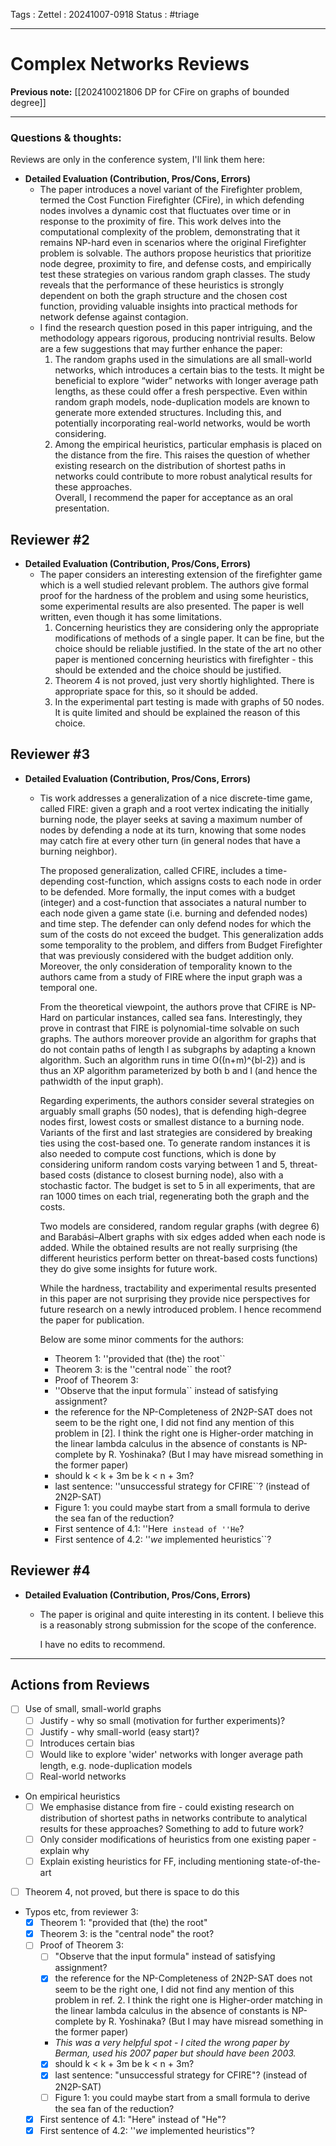 Tags :
Zettel :  20241007-0918
Status : #triage 

-----

# Complex Networks Reviews

**Previous note:** [[202410021806 DP for CFire on graphs of bounded degree]]

-----

### Questions & thoughts:

Reviews are only in the conference system, I'll link them here:

- **Detailed Evaluation (Contribution, Pros/Cons, Errors)**
    - The paper introduces a novel variant of the Firefighter problem, termed the Cost Function Firefighter (CFire), in which defending nodes involves a dynamic cost that fluctuates over time or in response to the proximity of fire. This work delves into the computational complexity of the problem, demonstrating that it remains NP-hard even in scenarios where the original Firefighter problem is solvable. The authors propose heuristics that prioritize node degree, proximity to fire, and defense costs, and empirically test these strategies on various random graph classes. The study reveals that the performance of these heuristics is strongly dependent on both the graph structure and the chosen cost function, providing valuable insights into practical methods for network defense against contagion.  
    - I find the research question posed in this paper intriguing, and the methodology appears rigorous, producing nontrivial results. Below are a few suggestions that may further enhance the paper:  
        1. The random graphs used in the simulations are all small-world networks, which introduces a certain bias to the tests. It might be beneficial to explore “wider” networks with longer average path lengths, as these could offer a fresh perspective. Even within random graph models, node-duplication models are known to generate more extended structures. Including this, and potentially incorporating real-world networks, would be worth considering.  
        2. Among the empirical heuristics, particular emphasis is placed on the distance from the fire. This raises the question of whether existing research on the distribution of shortest paths in networks could contribute to more robust analytical results for these approaches.  
        Overall, I recommend the paper for acceptance as an oral presentation.  
        

## **Reviewer #2**

- **Detailed Evaluation (Contribution, Pros/Cons, Errors)**
    - The paper considers an interesting extension of the firefighter game which is a well studied relevant problem. The authors give formal proof for the hardness of the problem and using some heuristics, some experimental results are also presented. The paper is well written, even though it has some limitations.  
        1. Concerning heuristics they are considering only the appropriate modifications of methods of a single paper. It can be fine, but the choice should be reliable justified. In the state of the art no other paper is mentioned concerning heuristics with firefighter - this should be extended and the choice should be justified.  
        2. Theorem 4 is not proved, just very shortly highlighted. There is appropriate space for this, so it should be added.  
        3. In the experimental part testing is made with graphs of 50 nodes. It is quite limited and should be explained the reason of this choice.

## **Reviewer #3**


- **Detailed Evaluation (Contribution, Pros/Cons, Errors)**
    - Tis work addresses a generalization of a nice discrete-time game, called FIRE: given a graph and a root vertex indicating the initially burning node, the player seeks at saving a maximum number of nodes by defending a node at its turn, knowing that some nodes may catch fire at every other turn (in general nodes that have a burning neighbor).  
          
        The proposed generalization, called CFIRE, includes a time-depending cost-function, which assigns costs to each node in order to be defended. More formally, the input comes with a budget (integer) and a cost-function that associates a natural number to each node given a game state (i.e. burning and defended nodes) and time step. The defender can only defend nodes for which the sum of the costs do not exceed the budget. This generalization adds some temporality to the problem, and differs from Budget Firefighter that was previously considered with the budget addition only. Moreover, the only consideration of temporality known to the authors came from a study of FIRE where the input graph was a temporal one.  
          
        From the theoretical viewpoint, the authors prove that CFIRE is NP-Hard on particular instances, called sea fans. Interestingly, they prove in contrast that FIRE is polynomial-time solvable on such graphs. The authors moreover provide an algorithm for graphs that do not contain paths of length l as subgraphs by adapting a known algorithm. Such an algorithm runs in time O((n+m)^{bl-2}) and is thus an XP algorithm parameterized by both b and l (and hence the pathwidth of the input graph).  
          
        Regarding experiments, the authors consider several strategies on arguably small graphs (50 nodes), that is defending high-degree nodes first, lowest costs or smallest distance to a burning node. Variants of the first and last strategies are considered by breaking ties using the cost-based one. To generate random instances it is also needed to compute cost functions, which is done by considering uniform random costs varying between 1 and 5, threat-based costs (distance to closest burning node), also with a stochastic factor. The budget is set to 5 in all experiments, that are ran 1000 times on each trial, regenerating both the graph and the costs.  
          
        Two models are considered, random regular graphs (with degree 6) and Barabási–Albert graphs with six edges added when each node is added. While the obtained results are not really surprising (the different heuristics perform better on threat-based costs functions) they do give some insights for future work.  
          
        While the hardness, tractability and experimental results presented in this paper are not surprising they provide nice perspectives for future research on a newly introduced problem. I hence recommend the paper for publication.  
          
        Below are some minor comments for the authors:  
          
        - Theorem 1: ''provided that (the) the root``  
        - Theorem 3: is the ''central node`` the root?  
        - Proof of Theorem 3:  
        + ''Observe that the input formula`` instead of satisfying assignment?  
        + the reference for the NP-Completeness of 2N2P-SAT does not seem to be the right one, I did not find any mention of this problem in [2]. I think the right one is Higher-order matching in the linear lambda calculus in the absence of constants is NP-complete by R. Yoshinaka? (But I may have misread something in the former paper)  
        + should k < k + 3m be k < n + 3m?  
        + last sentence: ''unsuccessful strategy for CFIRE``? (instead of 2N2P-SAT)  
        - Figure 1: you could maybe start from a small formula to derive the sea fan of the reduction?  
        - First sentence of 4.1: ''Here`` instead of ''He``?  
        - First sentence of 4.2: ''*we* implemented heuristics``?

## **Reviewer #4**

- **Detailed Evaluation (Contribution, Pros/Cons, Errors)**
    - The paper is original and quite interesting in its content. I believe this is a reasonably strong submission for the scope of the conference.  
          
        I have no edits to recommend.

-----


## Actions from Reviews

 - [ ] Use of small, small-world graphs
	 - [ ] Justify - why so small (motivation for further experiments)?
	 - [ ] Justify - why small-world (easy start)?
	 - [ ] Introduces certain bias
	 - [ ] Would like to explore 'wider' networks with longer average path length, e.g. node-duplication models
	 - [ ] Real-world networks
 - On empirical heuristics
	 - [ ] We emphasise distance from fire - could existing research on distribution of shortest paths in networks contribute to analytical results for these approaches? Something to add to future work?
	 - [ ] Only consider modifications of heuristics from one existing paper - explain why
	 - [ ] Explain existing heuristics for FF, including mentioning state-of-the-art
 - [ ] Theorem 4, not proved, but there is space to do this
 - Typos etc, from reviewer 3:
	- [x] Theorem 1: "provided that (the) the root"
	-  [x] Theorem 3: is the "central node" the root?  
	- [ ] Proof of Theorem 3:  
        + [ ] "Observe that the input formula" instead of satisfying assignment?  
        + [x] the reference for the NP-Completeness of 2N2P-SAT does not seem to be the right one, I did not find any mention of this problem in ref. 2. I think the right one is Higher-order matching in the linear lambda calculus in the absence of constants is NP-complete by R. Yoshinaka? (But I may have misread something in the former paper)  
        + *This was a very helpful spot - I cited the wrong paper by Berman, used his 2007 paper but should have been 2003.*
        + [x] should k < k + 3m be k < n + 3m?  
        + [x] last sentence: "unsuccessful strategy for CFIRE"? (instead of 2N2P-SAT)  
        - [ ] Figure 1: you could maybe start from a small formula to derive the sea fan of the reduction?  
	- [x] First sentence of 4.1: "Here" instead of "He"?  
	- [x] First sentence of 4.2: ''*we* implemented heuristics"?